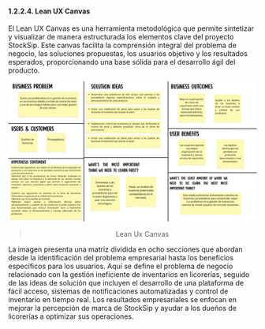#### 1.2.2.4. Lean UX Canvas ####

El Lean UX Canvas es una herramienta metodológica que permite sintetizar y visualizar de manera estructurada los elementos clave del proyecto StockSip. Este canvas facilita la comprensión integral del problema de negocio, las soluciones propuestas, los usuarios objetivo y los resultados esperados, proporcionando una base sólida para el desarrollo ágil del producto.

<p align="center">
  <img src="../../../assets/images/chapter-01/lean_ux_canvas.jpg" alt="lean_ux_canvas"/>

> <p align="center">Lean Ux Canvas</p>
</p>

La imagen presenta una matriz dividida en ocho secciones que abordan desde la identificación del problema empresarial hasta los beneficios específicos para los usuarios. Aquí se define el problema de negocio relacionado con la gestión ineficiente de inventarios en licorerías, seguido de las ideas de solución que incluyen el desarrollo de una plataforma de fácil acceso, sistemas de notificaciones automatizadas y control de inventario en tiempo real. Los resultados empresariales se enfocan en mejorar la percepción de marca de StockSip y ayudar a los dueños de licorerías a optimizar sus operaciones.
